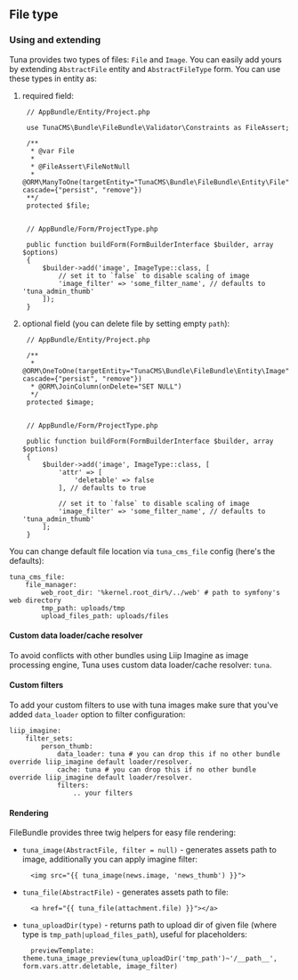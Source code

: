 ## File type

### Using and extending
Tuna provides two types of files: `File` and `Image`. You can easily add yours by extending `AbstractFile` entity and `AbstractFileType` form.
You can use these types in entity as:

1. required field:

        // AppBundle/Entity/Project.php
        
        use TunaCMS\Bundle\FileBundle\Validator\Constraints as FileAssert;
        
        /**
         * @var File
         *
         * @FileAssert\FileNotNull
         * @ORM\ManyToOne(targetEntity="TunaCMS\Bundle\FileBundle\Entity\File", cascade={"persist", "remove"})
        **/
        protected $file;
        
        
        // AppBundle/Form/ProjectType.php
        
        public function buildForm(FormBuilderInterface $builder, array $options)
        {
            $builder->add('image', ImageType::class, [
                // set it to `false` to disable scaling of image
                'image_filter' => 'some_filter_name', // defaults to 'tuna_admin_thumb'
            ]);
        }

2. optional field (you can delete file by setting empty `path`):

        // AppBundle/Entity/Project.php

        /**
         * @ORM\OneToOne(targetEntity="TunaCMS\Bundle\FileBundle\Entity\Image", cascade={"persist", "remove"})
         * @ORM\JoinColumn(onDelete="SET NULL")
         */
        protected $image;


        // AppBundle/Form/ProjectType.php

        public function buildForm(FormBuilderInterface $builder, array $options)
        {
            $builder->add('image', ImageType::class, [
                'attr' => [
                    'deletable' => false
                ], // defaults to true
                
                // set it to `false` to disable scaling of image
                'image_filter' => 'some_filter_name', // defaults to 'tuna_admin_thumb'
            ];
        }

You can change default file location via `tuna_cms_file` config (here's the defaults):

    tuna_cms_file:
        file_manager:
            web_root_dir: '%kernel.root_dir%/../web' # path to symfony's web directory
            tmp_path: uploads/tmp
            upload_files_path: uploads/files

#### Custom data loader/cache resolver
To avoid conflicts with other bundles using Liip Imagine as image processing engine, Tuna uses custom data loader/cache resolver: `tuna`.

#### Custom filters
To add your custom filters to use with tuna images make sure that you've added `data_loader` option to filter configuration:

    liip_imagine:
        filter_sets:
            person_thumb:
                data_loader: tuna # you can drop this if no other bundle override liip_imagine default loader/resolver.
                cache: tuna # you can drop this if no other bundle override liip_imagine default loader/resolver.
                filters:
                    .. your filters

#### Rendering
FileBundle provides three twig helpers for easy file rendering:

* `tuna_image(AbstractFile, filter = null)` - generates assets path to image, additionally you can apply imagine filter:

        <img src="{{ tuna_image(news.image, 'news_thumb') }}">

* `tuna_file(AbstractFile)` - generates assets path to file:

        <a href="{{ tuna_file(attachment.file) }}"></a>

* `tuna_uploadDir(type)` - returns path to upload dir of given file (where type is `tmp_path|upload_files_path`), useful for placeholders:

        previewTemplate: theme.tuna_image_preview(tuna_uploadDir('tmp_path')~'/__path__', form.vars.attr.deletable, image_filter)
